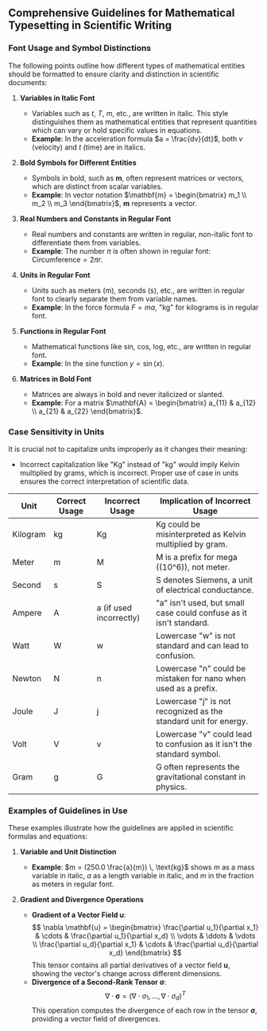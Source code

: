 ## Comprehensive Guidelines for Mathematical Typesetting in Scientific Writing

### **Font Usage and Symbol Distinctions**
The following points outline how different types of mathematical entities should be formatted to ensure clarity and distinction in scientific documents:

1. **Variables in Italic Font**
   - Variables such as $t$, $T$, $m$, etc., are written in italic. This style distinguishes them as mathematical entities that represent quantities which can vary or hold specific values in equations.
   - **Example**: In the acceleration formula $a = \frac{dv}{dt}$, both $v$ (velocity) and $t$ (time) are in italics.

2. **Bold Symbols for Different Entities**
   - Symbols in bold, such as $\mathbf{m}$, often represent matrices or vectors, which are distinct from scalar variables.
   - **Example**: In vector notation $\mathbf{m} = \begin{bmatrix} m_1 \\ m_2 \\ m_3 \end{bmatrix}$, $\mathbf{m}$ represents a vector.

3. **Real Numbers and Constants in Regular Font**
   - Real numbers and constants are written in regular, non-italic font to differentiate them from variables.
   - **Example**: The number $\pi$ is often shown in regular font: $\text{Circumference} = 2\pi r$.

4. **Units in Regular Font**
   - Units such as meters (m), seconds (s), etc., are written in regular font to clearly separate them from variable names.
   - **Example**: In the force formula $F = ma$, "kg" for kilograms is in regular font.

5. **Functions in Regular Font**
   - Mathematical functions like sin, cos, log, etc., are written in regular font.
   - **Example**: In the sine function $y = \sin(x)$.

6. **Matrices in Bold Font**
   - Matrices are always in bold and never italicized or slanted.
   - **Example**: For a matrix $\mathbf{A} = \begin{bmatrix} a_{11} & a_{12} \\ a_{21} & a_{22} \end{bmatrix}$.

### **Case Sensitivity in Units**
It is crucial not to capitalize units improperly as it changes their meaning:

- Incorrect capitalization like "Kg" instead of "kg" would imply Kelvin multiplied by grams, which is incorrect. Proper use of case in units ensures the correct interpretation of scientific data.

| **Unit** | **Correct Usage** | **Incorrect Usage** | **Implication of Incorrect Usage** |
|----------|-------------------|---------------------|------------------------------------|
| Kilogram | kg                | Kg                  | Kg could be misinterpreted as Kelvin multiplied by gram. |
| Meter    | m                 | M                   | M is a prefix for mega (\(10^6\)), not meter. |
| Second   | s                 | S                   | S denotes Siemens, a unit of electrical conductance. |
| Ampere   | A                 | a (if used incorrectly) | "a" isn't used, but small case could confuse as it isn't standard. |
| Watt     | W                 | w                   | Lowercase "w" is not standard and can lead to confusion. |
| Newton   | N                 | n                   | Lowercase "n" could be mistaken for nano when used as a prefix. |
| Joule    | J                 | j                   | Lowercase "j" is not recognized as the standard unit for energy. |
| Volt     | V                 | v                   | Lowercase "v" could lead to confusion as it isn't the standard symbol. |
| Gram     | g                 | G                   | G often represents the gravitational constant in physics. |


### **Examples of Guidelines in Use**
These examples illustrate how the guidelines are applied in scientific formulas and equations:

1. **Variable and Unit Distinction**
   - **Example**: $m = (250.0 \frac{a}{m}) \, \text{kg}$ shows $m$ as a mass variable in italic, $a$ as a length variable in italic, and $m$ in the fraction as meters in regular font.

2. **Gradient and Divergence Operations**
   - **Gradient of a Vector Field $\mathbf{u}$**:
     $$
     \nabla \mathbf{u} = \begin{bmatrix} 
     \frac{\partial u_1}{\partial x_1} & \cdots & \frac{\partial u_1}{\partial x_d} \\
     \vdots & \ddots & \vdots \\
     \frac{\partial u_d}{\partial x_1} & \cdots & \frac{\partial u_d}{\partial x_d}
     \end{bmatrix}
     $$
     This tensor contains all partial derivatives of a vector field $\mathbf{u}$, showing the vector's change across different dimensions.
   - **Divergence of a Second-Rank Tensor $\boldsymbol{\sigma}$**:
     $$
     \nabla \cdot \boldsymbol{\sigma} = (\nabla \cdot \sigma_1, \ldots, \nabla \cdot \sigma_d)^T
     $$
     This operation computes the divergence of each row in the tensor $\boldsymbol{\sigma}$, providing a vector field of divergences.



